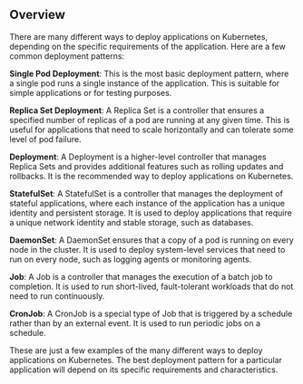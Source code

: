 ## Overview

There are many different ways to deploy applications on Kubernetes, depending on the specific requirements of the application. Here are a few common deployment patterns:

**Single Pod Deployment**: This is the most basic deployment pattern, where a single pod runs a single instance of the application. This is suitable for simple applications or for testing purposes.

**Replica Set Deployment**: A Replica Set is a controller that ensures a specified number of replicas of a pod are running at any given time. This is useful for applications that need to scale horizontally and can tolerate some level of pod failure.

**Deployment**: A Deployment is a higher-level controller that manages Replica Sets and provides additional features such as rolling updates and rollbacks. It is the recommended way to deploy applications on Kubernetes.

**StatefulSet**: A StatefulSet is a controller that manages the deployment of stateful applications, where each instance of the application has a unique identity and persistent storage. It is used to deploy applications that require a unique network identity and stable storage, such as databases.

**DaemonSet**: A DaemonSet ensures that a copy of a pod is running on every node in the cluster. It is used to deploy system-level services that need to run on every node, such as logging agents or monitoring agents.

**Job**: A Job is a controller that manages the execution of a batch job to completion. It is used to run short-lived, fault-tolerant workloads that do not need to run continuously.

**CronJob**: A CronJob is a special type of Job that is triggered by a schedule rather than by an external event. It is used to run periodic jobs on a schedule.

These are just a few examples of the many different ways to deploy applications on Kubernetes. The best deployment pattern for a particular application will depend on its specific requirements and characteristics.




